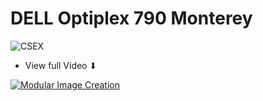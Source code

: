 # DELL Optiplex 790 Monterey

![CSEX](https://user-images.githubusercontent.com/6248794/123500391-bc799100-d60b-11eb-9296-6cffed700e74.png)

- View full Video ⬇︎

[![Modular Image Creation](https://user-images.githubusercontent.com/6248794/118173318-6a820080-b3fb-11eb-9ba5-203165fb6f26.png)](https://drive.google.com/file/d/1VIoc1-2OK1rDKGUuqLVGnn4s8x7BNPGL/view?usp=sharing)
 


 
